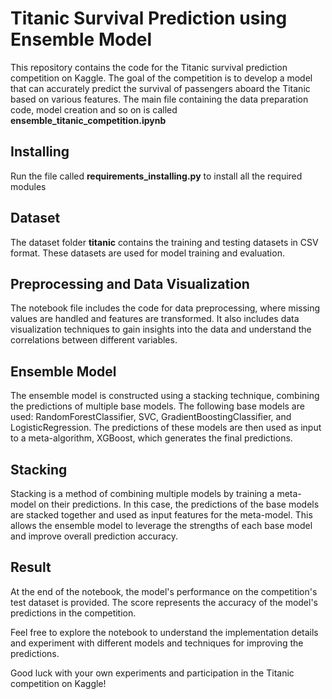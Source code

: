 # Titanic Survival Prediction using Ensemble Model

This repository contains the code for the Titanic survival prediction competition on Kaggle. The goal of the competition is to develop a model that can accurately predict the survival of passengers aboard the Titanic based on various features. The main file containing the data preparation code, model creation and so on is called **ensemble_titanic_competition.ipynb**

## Installing
Run the file called **requirements_installing.py** to install all the required modules

## Dataset
The dataset folder **titanic** contains the training and testing datasets in CSV format. These datasets are used for model training and evaluation.

## Preprocessing and Data Visualization
The notebook file includes the code for data preprocessing, where missing values are handled and features are transformed. It also includes data visualization techniques to gain insights into the data and understand the correlations between different variables.

## Ensemble Model
The ensemble model is constructed using a stacking technique, combining the predictions of multiple base models. The following base models are used: RandomForestClassifier, SVC, GradientBoostingClassifier, and LogisticRegression. The predictions of these models are then used as input to a meta-algorithm, XGBoost, which generates the final predictions.

## Stacking
Stacking is a method of combining multiple models by training a meta-model on their predictions. In this case, the predictions of the base models are stacked together and used as input features for the meta-model. This allows the ensemble model to leverage the strengths of each base model and improve overall prediction accuracy.

## Result
At the end of the notebook, the model's performance on the competition's test dataset is provided. The score represents the accuracy of the model's predictions in the competition.

Feel free to explore the notebook to understand the implementation details and experiment with different models and techniques for improving the predictions.

Good luck with your own experiments and participation in the Titanic competition on Kaggle!
